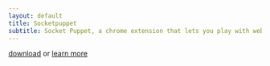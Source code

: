 ```yaml
---
layout: default
title: Socketpuppet
subtitle: Socket Puppet, a chrome extension that lets you play with websockets.
---
```



[download](/download) or [learn more](/about)
